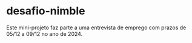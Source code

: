 # desafio-nimble
Este mini-projeto faz parte a uma entrevista de emprego com prazos de 05/12 a 09/12 no ano de 2024.
